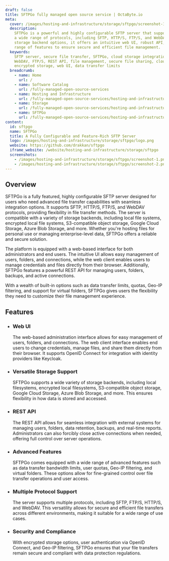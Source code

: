 ```yaml
---
draft: false
title: SFTPGo fully managed open source service | OctaByte.io
meta:
  cover: /images/hosting-and-infrastructure/storage/sftpgo/screenshot-1.png
  description:
    SFTPGo is a powerful and highly configurable SFTP server that supports
    a wide range of protocols, including SFTP, HTTP/S, FTP/S, and WebDAV. With multiple
    storage backend options, it offers an intuitive web UI, robust API, and a wide
    range of features to ensure secure and efficient file management.
  keywords:
    SFTP server, secure file transfer, SFTPGo, cloud storage integration,
    WebDAV, FTP/S, REST API, file management, secure file sharing, cloud storage,
    encrypted storage, web UI, data transfer limits
  breadcrumb:
    - name: Home
      url: /
    - name: Software Catalog
      url: /fully-managed-open-source-services
    - name: Hosting and Infrastructure
      url: /fully-managed-open-source-services/hosting-and-infrastructure
    - name: Storage
      url: /fully-managed-open-source-services/hosting-and-infrastructure/storage
    - name: SFTPGo
      url: /fully-managed-open-source-services/hosting-and-infrastructure/storage/sftpgo
content:
  id: sftpgo
  name: SFTPGo
  title: A Fully Configurable and Feature-Rich SFTP Server
  logo: /images/hosting-and-infrastructure/storage/sftpgo/logo.png
  website: https://github.com/drakkan/sftpgo
  iframe_website: /website/hosting-and-infrastructure/storage/sftpgo
  screenshots:
    - /images/hosting-and-infrastructure/storage/sftpgo/screenshot-1.png
    - /images/hosting-and-infrastructure/storage/sftpgo/screenshot-2.png
---
```


## Overview

SFTPGo is a fully featured, highly configurable SFTP server designed for users who need advanced file transfer capabilities with seamless integration options. It supports SFTP, HTTP/S, FTP/S, and WebDAV protocols, providing flexibility in file transfer methods. The server is compatible with a variety of storage backends, including local file systems, encrypted local file systems, S3-compatible object storage, Google Cloud Storage, Azure Blob Storage, and more. Whether you're hosting files for personal use or managing enterprise-level data, SFTPGo offers a reliable and secure solution.

The platform is equipped with a web-based interface for both administrators and end users. The intuitive UI allows easy management of users, folders, and connections, while the web client enables users to manage credentials and files directly from their browser. Additionally, SFTPGo features a powerful REST API for managing users, folders, backups, and active connections.

With a wealth of built-in options such as data transfer limits, quotas, Geo-IP filtering, and support for virtual folders, SFTPGo gives users the flexibility they need to customize their file management experience.

## Features

- ### Web UI

  The web-based administration interface allows for easy management of users, folders, and connections. The web client interface enables end users to change credentials, manage files, and share them directly from their browser. It supports OpenID Connect for integration with identity providers like Keycloak.

- ### Versatile Storage Support

  SFTPGo supports a wide variety of storage backends, including local filesystems, encrypted local filesystems, S3-compatible object storage, Google Cloud Storage, Azure Blob Storage, and more. This ensures flexibility in how data is stored and accessed.

- ### REST API

  The REST API allows for seamless integration with external systems for managing users, folders, data retention, backups, and real-time reports. Administrators can also forcibly close active connections when needed, offering full control over server operations.

- ### Advanced Features

  SFTPGo comes equipped with a wide range of advanced features such as data transfer bandwidth limits, user quotas, Geo-IP filtering, and virtual folders. These options allow for fine-grained control over file transfer operations and user access.

- ### Multiple Protocol Support

  The server supports multiple protocols, including SFTP, FTP/S, HTTP/S, and WebDAV. This versatility allows for secure and efficient file transfers across different environments, making it suitable for a wide range of use cases.

- ### Security and Compliance

  With encrypted storage options, user authentication via OpenID Connect, and Geo-IP filtering, SFTPGo ensures that your file transfers remain secure and compliant with data protection regulations.
